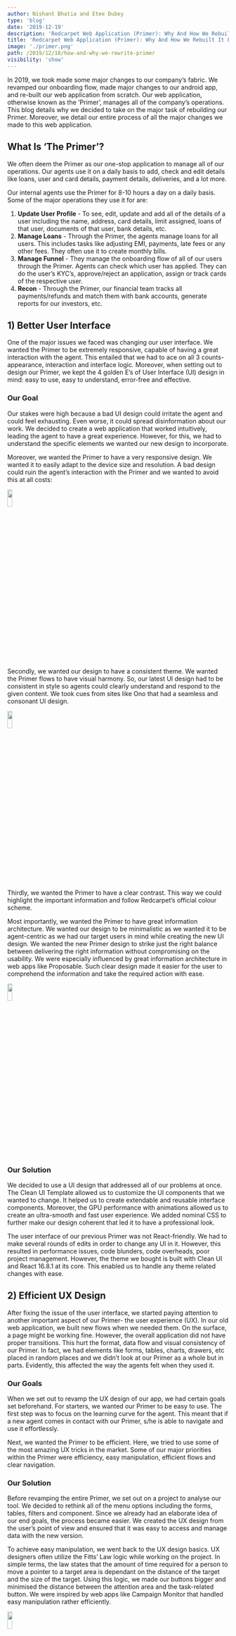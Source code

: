 ```yaml
---
author: Nishant Bhatia and Etee Dubey
type: 'blog'
date: '2019-12-19'
description: 'Redcarpet Web Application (Primer): Why And How We Rebuilt It From Scratch (Part 1)'
title: 'Redcarpet Web Application (Primer): Why And How We Rebuilt It From Scratch (Part 1)'
image: './primer.png'
path: /2019/12/18/how-and-why-we-rewrite-primer
visibility: 'show'
---
```


In 2019, we took made some major changes to our company’s fabric. We revamped our onboarding flow, made major changes to our android app, and re-built our web application from scratch. Our web application, otherwise known as the ‘Primer’, manages all of the company’s operations. This blog details why we decided to take on the major task of rebuilding our Primer. Moreover, we detail our entire process of all the major changes we made to this web application.

## What Is ‘The Primer’? 

We often deem the Primer as our one-stop application to manage all of our operations. Our agents use it on a daily basis to add, check and edit details like loans, user and card details, payment details, deliveries, and a lot more.

Our internal agents use the Primer for 8-10 hours a day on a daily basis. Some of the major operations they use it for are:

1. **Update User Profile** - To see, edit, update and add all of the details of a user including the name, address, card details, limit assigned, loans of that user, documents of that user, bank details, etc.
2. **Manage Loans** - Through the Primer, the agents manage loans for all users. This includes tasks like adjusting EMI, payments, late fees or any other fees. They often use it to create monthly bills.
3. **Manage Funnel** - They manage the onboarding flow of all of our users through the Primer. Agents can check which user has applied. They can do the user’s KYC’s, approve/reject an application, assign or track cards of the respective user.
4. **Recon** - Through the Primer, our financial team tracks all payments/refunds and match them with bank accounts, generate reports for our investors, etc.

## 1) Better User Interface

One of the major issues we faced was changing our user interface. We wanted the Primer to be extremely responsive, capable of having a great interaction with the agent. This entailed that we had to ace on all 3 counts- appearance, interaction and interface logic. Moreover, when setting out to design our Primer, we kept the 4 golden E’s of User Interface (UI) design in mind: easy to use, easy to understand, error-free and effective.

### Our Goal

Our stakes were high because a bad UI design could irritate the agent and could feel exhausting. Even worse, it could spread disinformation about our work. We decided to create a web application that worked intuitively, leading the agent to have a great experience. However, for this, we had to understand the specific elements we wanted our new design to incorporate. 

Moreover, we wanted the Primer to have a very responsive design. We wanted it to easily adapt to the device size and resolution. A bad design could ruin the agent’s interaction with the Primer and we wanted to avoid this at all costs:

<img src="/images/blogs/image3-pri.png" width="15%" height="10%" style = "border:none">

Secondly, we wanted our design to have a consistent theme. We wanted the Primer flows to have visual harmony. So, our latest UI design had to be consistent in style so agents could clearly understand and respond to the given content. We took cues from sites like Ono that had a seamless and consonant UI design.

<img src="/images/blogs/image4-pri.png" width="15%" height="10%" style = "border:none">

Thirdly, we wanted the Primer to have a clear contrast. This way we could highlight the important information and follow Redcarpet’s official colour scheme. 

Most importantly, we wanted the Primer to have great information architecture. We wanted our design to be minimalistic as we wanted it to be agent-centric as we had our target users in mind while creating the new UI design. We wanted the new Primer design to strike just the right balance between delivering the right information without compromising on the usability. We were especially influenced by great information architecture in web apps like Proposable. Such clear design made it easier for the user to comprehend the information and take the required action with ease.

<img src="/images/blogs/image1-pri.png" width="15%" height="10%" style = "border:none">

### Our Solution

We decided to use a UI design that addressed all of our problems at once. The Clean UI Template allowed us to customize the UI components that we wanted to change. It helped us to create extendable and reusable interface components. Moreover, the GPU performance with animations allowed us to create an ultra-smooth and fast user experience. We added nominal CSS to further make our design coherent that led it to have a professional look.

The user interface of our previous Primer was not React-friendly. We had to make several rounds of edits in order to change any UI in it. However, this resulted in performance issues, code blunders, code overheads, poor project management. However, the theme we bought is built with Clean UI and React 16.8.1 at its core. This enabled us to handle any theme related changes with ease.

## 2) Efficient UX Design

After fixing the issue of the user interface, we started paying attention to another important aspect of our Primer- the user experience (UX). In our old web application, we built new flows when we needed them. On the surface, a page might be working fine. However, the overall application did not have proper transitions. This hurt the format, data flow and visual consistency of our Primer. In fact, we had elements like forms, tables, charts, drawers, etc placed in random places and we didn’t look at our Primer as a whole but in parts. Evidently, this affected the way the agents felt when they used it.

### Our Goals

When we set out to revamp the UX design of our app, we had certain goals set beforehand. For starters, we wanted our Primer to be easy to use. The first step was to focus on the learning curve for the agent. This meant that if a new agent comes in contact with our Primer, s/he is able to navigate and use it effortlessly. 

Next, we wanted the Primer to be efficient. Here, we tried to use some of the most amazing UX tricks in the market. Some of our major priorities within the Primer were efficiency, easy manipulation, efficient flows and clear navigation. 

### Our Solution

Before revamping the entire Primer, we set out on a project to analyse our tool. We decided to rethink all of the menu options including the forms, tables, filters and component. Since we already had an elaborate idea of our end goals, the process became easier. We created the UX design from the user’s point of view and ensured that it was easy to access and manage data with the new version.

To achieve easy manipulation, we went back to the UX design basics. UX designers often utilize the Fitts’ Law logic while working on the project. In simple terms, the law states that the amount of time required for a person to move a pointer to a target area is dependant on the distance of the target and the size of the target. Using this logic, we made our buttons bigger and minimised the distance between the attention area and the task-related button. We were inspired by web apps like Campaign Monitor that handled easy manipulation rather efficiently. 

<img src="/images/blogs/image5-pri.png" width="15%" height="10%" style = "border:none">

Finally, we focused on clear navigation so agents knew exactly where they are on the web app and didn’t feel lost. During this process, we also optimized our flows so the user can complete any task in the minimum number of steps. Here, we took cues from some of the best UX designs in the market. For instance, Mailerlite did a great job of reminding the user of which stage of the process they were.

<img src="/images/blogs/image2-pri.png" width="15%" height="10%" style = "border:none">

## 3) Directory Structure

Previously, we had no coding structure whatsoever. Our static files were scattered because our old project was not structured from the start. We had folders inside folders and this made it impossible for us to change code. Adding to our problems was the fact that our page code was kept in random directories. 

### Our Goals

Defining any coding structure is considered a rather lengthy and tiresome process. We could not employ someone to structure the code either because it was indecipherable to someone who hadn’t helped write the code. Incidentally, this was what we set out to fix. Our first goal was to create the basic structure of the code and then setting it up for easy future edits.

### Our Solution

We could no longer afford to just add features or create folders as they came. Hence, we created a basic outline of technologies and language that we will use and how we could structure that. We clearly defined our project details for future reference and edits. We made dedicated folders for static files and configuration folders. Then we organized our code by components and reduced complexity by emphasizing external cohesion of code units. We ensured that the packages have a minimal interface so that it only exposed concepts that were directly affected by the service provided by the component. Furthermore, we focused on internal cohesion so that the code was related to the provided service. This ensured anyone reading the code that the storable interface encompassed all the information they required.

Furthermore, we documented every progress in our code. This was done for a simple reason- to make things easier for any other programmer if s/he takes over the project. Next, we paid special attention to keep the code clean and lean. We wanted our code to be as simple as possible so that it was easier to read and used comparatively fewer resources. Moreover, we tested our code at each stage before moving to the next one,

Finally, we picked up design in the last stages and this eliminated the need to retouch and readapt it from the start. 

## Conclusion

We revamped our entire UI, UX and directory structure only to realise we still had a lot of challenges lying ahead of us. We still had to work on our old technology, get rid of the monolithic components and eliminate the junk data. Most importantly, we still had to deploy and migrate our agents to the new Primer along with the basic training. We will be detailing all of these issues in the second half of this blog and how we went about solving them.

**About The Author:** This post has been written by Nishant Bhatia and Etee Dubey.